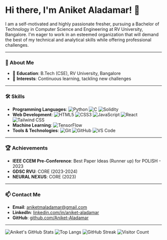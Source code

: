 # Hi there, I'm Aniket Aladamar! 👋

I am a self-motivated and highly passionate fresher, pursuing a Bachelor of Technology in Computer Science and Engineering at RV University, Bangalore. I'm eager to work in an esteemed organization that will demand the best of my technical and analytical skills while offering professional challenges.

---

### 🚀 About Me
- 🏫 **Education**: B.Tech (CSE), RV University, Bangalore
- 🎯 **Interests**: Continuous learning, tackling new challenges

---

### 🛠️ Skills
- **Programming Languages**: ![Python](https://img.shields.io/badge/Python-3776AB?style=flat&logo=python&logoColor=white) ![C](https://img.shields.io/badge/C-00599C?style=flat&logo=c&logoColor=white) ![Solidity](https://img.shields.io/badge/Solidity-363636?style=flat&logo=solidity&logoColor=white)
- **Web Development**: ![HTML5](https://img.shields.io/badge/HTML5-E34F26?style=flat&logo=html5&logoColor=white) ![CSS3](https://img.shields.io/badge/CSS3-1572B6?style=flat&logo=css3&logoColor=white) ![JavaScript](https://img.shields.io/badge/JavaScript-F7DF1E?style=flat&logo=javascript&logoColor=black) ![React](https://img.shields.io/badge/React-61DAFB?style=flat&logo=react&logoColor=black) ![Tailwind CSS](https://img.shields.io/badge/Tailwind_CSS-38B2AC?style=flat&logo=tailwind-css&logoColor=white)
- **Machine Learning**: ![TensorFlow](https://img.shields.io/badge/TensorFlow-FF6F00?style=flat&logo=tensorflow&logoColor=white)
- **Tools & Technologies**: ![Git](https://img.shields.io/badge/Git-F05032?style=flat&logo=git&logoColor=white) ![GitHub](https://img.shields.io/badge/GitHub-181717?style=flat&logo=github&logoColor=white) ![VS Code](https://img.shields.io/badge/VS%20Code-007ACC?style=flat&logo=visual-studio-code&logoColor=white)

---

### 🏆 Achievements
- **IEEE CCEM Pre-Conference**: Best Paper Ideas (Runner up) for POLISH - 2023
- **GDSC RVU**: CORE (2023-2024)
- **NEURAL NEXUS**: CORE (2023)

---

### 📫 Contact Me
- **Email**: [aniketmaladamar@gmail.com](mailto:aniketmaladamar@gmail.com)
- **LinkedIn**: [linkedin.com/in/aniket-aladamar](https://www.linkedin.com/in/aniket-aladamar)
- **GitHub**: [github.com/Aniket-Aladamar](https://github.com/Aniket-Aladamar)

---

![Aniket's GitHub Stats](https://github-readme-stats.vercel.app/api?username=Aniket-Aladamar&show_icons=true&theme=radical)
![Top Langs](https://github-readme-stats.vercel.app/api/top-langs/?username=Aniket-Aladamar&layout=compact&theme=radical)
![GitHub Streak](https://github-readme-streak-stats.herokuapp.com/?user=Aniket-Aladamar&theme=radical)
![Visitor Count](https://komarev.com/ghpvc/?username=Aniket-Aladamar&color=blue)


<!--
**Aniket-Aladamar/Aniket-Aladamar** is a ✨ _special_ ✨ repository because its `README.md` (this file) appears on your GitHub profile.

Here are some ideas to get you started:

- 🔭 I’m currently working on ...
- 🌱 I’m currently learning ...
- 👯 I’m looking to collaborate on ...
- 🤔 I’m looking for help with ...
- 💬 Ask me about ...
- 📫 How to reach me: ...
- 😄 Pronouns: ...
- ⚡ Fun fact: ...
-->
